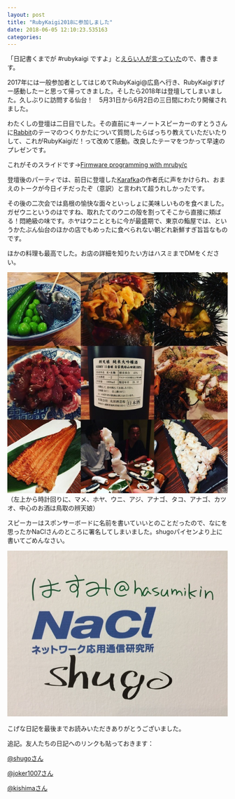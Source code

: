 ```yaml
---
layout: post
title: "RubyKaigi2018に参加しました"
date: 2018-06-05 12:10:23.535163
categories: 
---
```


「日記書くまでが #rubykaigi ですよ」と[えらい人が言っていた](https://twitter.com/shugomaeda/status/1003551501128646657)ので、書きます。


2017年には一般参加者としてはじめてRubyKaigi@広島へ行き、RubyKaigiすげー感動したーと思って帰ってきました。そしたら2018年は登壇してしまいました。久しぶりに訪問する仙台！　5月31日から6月2日の三日間にわたり開催されました。


わたくしの登壇は二日目でした。その直前にキーノートスピーカーのすとうさんに[Rabbit](http://rabbit-shocker.org/)のテーマのつくりかたについて質問したらばっちり教えていただいたりして、これがRubyKaigiだ！って改めて感動。改良したテーマをつかって早速のプレゼンです。


これがそのスライドです→[Firmware programming with mruby/c](https://slide.rabbit-shocker.org/authors/hasumikin/rubykaigi2018/)


登壇後のパーティでは、前日に登壇した[Karafka](https://github.com/karafka/karafka)の作者氏に声をかけられ、おまえのトークが今日イチだったぞ（意訳）と言われて超うれしかったです。


その後の二次会では島根の愉快な面々といっしょに美味しいものを食べました。ガゼウニというのはですね、取れたてのウニの殻を割ってそこから直接に頬ばる！悶絶級の味です。ホヤはウニとともに今が最盛期で、東京の鮨屋では、というかたぶん仙台のほかの店でもめったに食べられない朝どれ新鮮すぎ旨旨なものです。


ほかの料理も最高でした。お店の詳細を知りたい方はハスミまでDMをください。


![左上から時計回りに、マメ、ホヤ、ウニ、アジ、アナゴ、タコ、アナゴ、カツオ、辨天娘](/assets/images/201806/IMG_4388.JPG)
（左上から時計回りに、マメ、ホヤ、ウニ、アジ、アナゴ、タコ、アナゴ、カツオ、中心のお酒は鳥取の辨天娘）


スピーカーはスポンサーボードに名前を書いていいとのことだったので、なにを思ったかNaClさんのところに署名してしまいました。shugoパイセンより上に書いてごめんなさい。


![ネットワーク応用通信研究所](/assets/images/201806/IMG_4392.JPG)


こげな日記を最後までお読みいただきありがとうございました。


追記。友人たちの日記へのリンクも貼っておきます：


[@shugoさん](https://shugo.net/jit/20180602.html#p01)

[@joker1007さん](http://joker1007.hatenablog.com/entry/2018/06/04/183849)

[@kishimaさん](https://silentworlds.info/2018/06/05/my-impression-of-rubykaigi-2018/)

